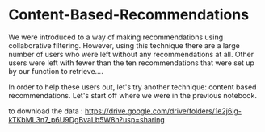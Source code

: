 # Content-Based-Recommendations

We were introduced to a way of making recommendations using collaborative filtering. However, using this technique there are a large number of users who were left without any recommendations at all. Other users were left with fewer than the ten recommendations that were set up by our function to retrieve....

In order to help these users out, let's try another technique: content based recommendations. Let's start off where we were in the previous notebook.

to download the data : https://drive.google.com/drive/folders/1e2j6lg-kTKbML3n7_p6U9DgBvaLb5W8h?usp=sharing
